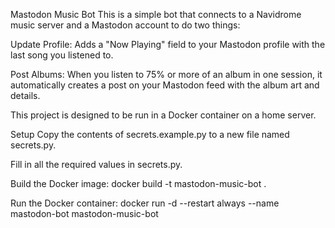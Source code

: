Mastodon Music Bot
This is a simple bot that connects to a Navidrome music server and a Mastodon account to do two things:

Update Profile: Adds a "Now Playing" field to your Mastodon profile with the last song you listened to.

Post Albums: When you listen to 75% or more of an album in one session, it automatically creates a post on your Mastodon feed with the album art and details.

This project is designed to be run in a Docker container on a home server.

Setup
Copy the contents of secrets.example.py to a new file named secrets.py.

Fill in all the required values in secrets.py.

Build the Docker image: docker build -t mastodon-music-bot .

Run the Docker container: docker run -d --restart always --name mastodon-bot mastodon-music-bot